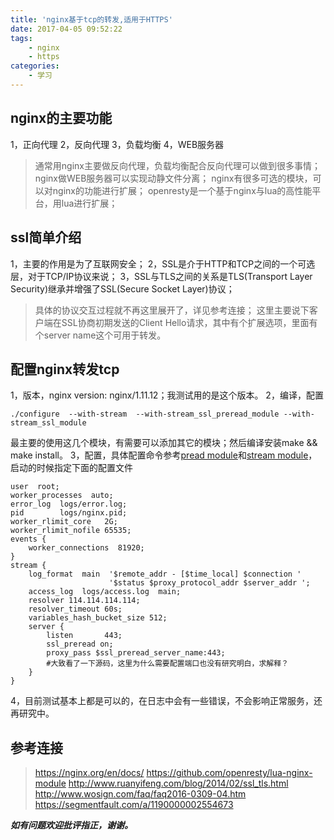 ```yaml
---
title: 'nginx基于tcp的转发,适用于HTTPS'
date: 2017-04-05 09:52:22
tags:
    - nginx
    - https
categories:
    - 学习
---
```

## nginx的主要功能
1，正向代理
2，反向代理
3，负载均衡
4，WEB服务器
>通常用nginx主要做反向代理，负载均衡配合反向代理可以做到很多事情；
>nginx做WEB服务器可以实现动静文件分离；
>nginx有很多可选的模块，可以对nginx的功能进行扩展；
>openresty是一个基于nginx与lua的高性能平台，用lua进行扩展；

<!-- more -->

## ssl简单介绍
1，主要的作用是为了互联网安全；
2，SSL是介于HTTP和TCP之间的一个可选层，对于TCP/IP协议来说；
3，SSL与TLS之间的关系是TLS(Transport Layer Security)继承并增强了SSL(Secure Socket Layer)协议；
>具体的协议交互过程就不再这里展开了，详见参考连接；
>这里主要说下客户端在SSL协商初期发送的Client Hello请求，其中有个扩展选项，里面有个server name这个可用于转发。

## 配置nginx转发tcp
1，版本，nginx version: nginx/1.11.12；我测试用的是这个版本。
2，编译，配置
```
./configure  --with-stream  --with-stream_ssl_preread_module --with-stream_ssl_module
```
最主要的使用这几个模块，有需要可以添加其它的模块；然后编译安装make && make install。
3，配置，具体配置命令参考[pread module](https://nginx.org/en/docs/stream/ngx_stream_ssl_preread_module.html)和[stream module](https://nginx.org/en/docs/stream/ngx_stream_core_module.html)，启动的时候指定下面的配置文件

```nginx
user  root;
worker_processes  auto;
error_log  logs/error.log;
pid        logs/nginx.pid;
worker_rlimit_core   2G;
worker_rlimit_nofile 65535;
events {
    worker_connections  81920;
}
stream {
    log_format  main  '$remote_addr - [$time_local] $connection '
                      '$status $proxy_protocol_addr $server_addr ';
    access_log  logs/access.log  main;
    resolver 114.114.114.114;
    resolver_timeout 60s;
    variables_hash_bucket_size 512;
    server {
        listen       443;
        ssl_preread on;
        proxy_pass $ssl_preread_server_name:443;
        #大致看了一下源码，这里为什么需要配置端口也没有研究明白，求解释？
    }
}
```
4，目前测试基本上都是可以的，在日志中会有一些错误，不会影响正常服务，还再研究中。

## 参考连接
>https://nginx.org/en/docs/
>https://github.com/openresty/lua-nginx-module
>http://www.ruanyifeng.com/blog/2014/02/ssl_tls.html
>http://www.wosign.com/faq/faq2016-0309-04.htm
>https://segmentfault.com/a/1190000002554673

***如有问题欢迎批评指正，谢谢。***

